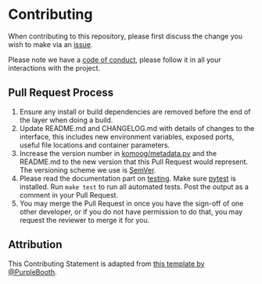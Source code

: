 # Contributing

When contributing to this repository, please first discuss the change you wish to make via an [issue](https://github.com/benmaier/komoog/issues/new).

Please note we have a [code of conduct](https://github.com/benmaier/komoog/blob/master/CODE_OF_CONDUCT.md), please follow it in all your interactions with the project.

## Pull Request Process

1. Ensure any install or build dependencies are removed before the end of the layer when doing a 
   build.
2. Update README.md and CHANGELOG.md with details of changes to the interface, this includes new environment 
   variables, exposed ports, useful file locations and container parameters.
3. Increase the version number in [komoog/metadata.py](https://github.com/benmaier/komoog/blob/master/komoog/metadata.py) and the README.md to the new version that this
   Pull Request would represent. The versioning scheme we use is [SemVer](http://semver.org/).
4. Please read the documentation part on [testing](TODO). Make sure [pytest](https://docs.pytest.org/en/latest/) is installed. Run ``make test`` to run all automated tests. Post the output as a comment in your Pull Request.
5. You may merge the Pull Request in once you have the sign-off of one other developer, or if you 
   do not have permission to do that, you may request the reviewer to merge it for you.

## Attribution

This Contributing Statement is adapted from [this template by @PurpleBooth](https://gist.github.com/PurpleBooth/b24679402957c63ec426).

